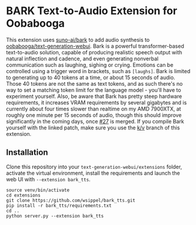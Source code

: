 # BARK Text-to-Audio Extension for Oobabooga

This extension uses [suno-ai/bark](https://github.com/suno-ai/bark/) to add audio synthesis to [oobabooga/text-generation-webui](https://github.com/oobabooga/text-generation-webui). Bark is a powerful transformer-based text-to-audio solution, capable of producing realistic speech output with natural inflection and cadence, and even generating nonverbal communication such as laughing, sighing or crying. Emotions can be controlled using a trigger word in brackets, such as `[laughs]`. Bark is limited to generating up to 40 tokens at a time, or about 15 seconds of audio. Those 40 tokens are not the same as text tokens, and as such there's no way to set a matching token limit for the language model - you'll have to experiment yourself. Also, be aware that Bark has pretty steep hardware requirements, it increases VRAM requirements by several gigabytes and is currently about four times slower than realtime on my AMD 7900XTX, at roughly one minute per 15 seconds of audio, though this should improve significantly in the coming days, once [#27](https://github.com/suno-ai/bark/pull/27) is merged. If you compile Bark yourself with the linked patch, make sure you use the [k/v](https://github.com/wsippel/bark_tts/tree/k/v) branch of this extension.

## Installation
Clone this repository into your `text-generation-webui/extensions` folder, activate the virtual environment, install the requirements and launch the web UI with `--extension bark_tts`.
```
source venv/bin/activate
cd extensions
git clone https://github.com/wsippel/bark_tts.git
pip install -r bark_tts/requirements.txt
cd ..
python server.py --extension bark_tts
```